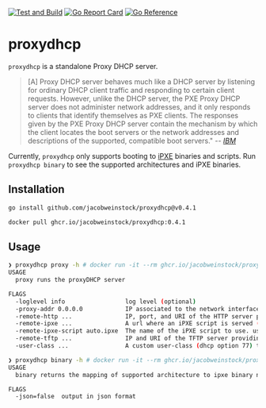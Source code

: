 [![Test and Build](https://github.com/jacobweinstock/proxydhcp/actions/workflows/ci.yaml/badge.svg)](https://github.com/jacobweinstock/proxydhcp/actions/workflows/ci.yaml)
[![Go Report Card](https://goreportcard.com/badge/github.com/jacobweinstock/proxydhcp)](https://goreportcard.com/report/github.com/jacobweinstock/proxydhcp)
[![Go Reference](https://pkg.go.dev/badge/github.com/jacobweinstock/proxydhcp.svg)](https://pkg.go.dev/github.com/jacobweinstock/proxydhcp)

# proxydhcp

`proxydhcp` is a standalone Proxy DHCP server.

> [A] Proxy DHCP server behaves much like a DHCP server by listening for ordinary DHCP client traffic and responding to certain client requests. However, unlike the DHCP server, the PXE Proxy DHCP server does not administer network addresses, and it only responds to clients that identify themselves as PXE clients.
> The responses given by the PXE Proxy DHCP server contain the mechanism by which the client locates the boot servers or the network addresses and descriptions of the supported, compatible boot servers."
> -- <cite>[IBM](https://www.ibm.com/docs/en/aix/7.1?topic=protocol-preboot-execution-environment-proxy-dhcp-daemon)</cite>

Currently, `proxydhcp` only supports booting to [iPXE](https://ipxe.org/) binaries and scripts. Run `proxydhcp binary` to see the supported architectures and iPXE binaries.

## Installation

```bash
go install github.com/jacobweinstock/proxydhcp@v0.4.1
```

```bash
docker pull ghcr.io/jacobweinstock/proxydhcp:0.4.1
```

## Usage

```bash
❯ proxydhcp proxy -h # docker run -it --rm ghcr.io/jacobweinstock/proxydhcp:0.4.1 proxy -h
USAGE
  proxy runs the proxyDHCP server

FLAGS
  -loglevel info                 log level (optional)
  -proxy-addr 0.0.0.0            IP associated to the network interface to listen on for proxydhcp requests.
  -remote-http ...               IP, port, and URI of the HTTP server providing iPXE binaries (i.e. 192.168.2.4:80).
  -remote-ipxe ...               A url where an iPXE script is served (i.e. http://192.168.2.3:8080).
  -remote-ipxe-script auto.ipxe  The name of the iPXE script to use. used with remote-ipxe (http://192.168.2.3/<mac-addr>/auto.ipxe)
  -remote-tftp ...               IP and URI of the TFTP server providing iPXE binaries (192.168.2.5:69).
  -user-class ...                A custom user-class (dhcp option 77) to use to determine when to pivot to serving the ipxe script (-remote-ipxe-script flag).

```

```bash
❯ proxydhcp binary -h # docker run -it --rm ghcr.io/jacobweinstock/proxydhcp:0.4.1 binary -h
USAGE
  binary returns the mapping of supported architecture to ipxe binary name

FLAGS
  -json=false  output in json format

```
